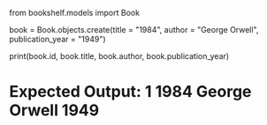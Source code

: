 <!-- Command: Create a Book instance with the title “1984”, author “George Orwell”, and publication year 1949.
Document in: create.md
Expected Documentation: Include the Python command and a comment with the expected output noting the successful creation -->

from bookshelf.models import Book

book = Book.objects.create(title = "1984", author = "George Orwell", publication_year = "1949")

print(book.id, book.title, book.author, book.publication_year)
# Expected Output: 1 1984 George Orwell 1949